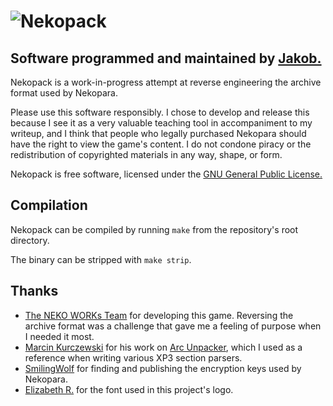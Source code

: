 ![Nekopack](https://raw.github.com/TsarFox/nekopack/master/Nekopack_Logo.png "Nekopack")
========
## Software programmed and maintained by [Jakob.](http://jakob.space/)
Nekopack is a work-in-progress attempt at reverse engineering the archive format used by Nekopara.

Please use this software responsibly. I chose to develop and release this because I see it as a very valuable teaching tool in accompaniment to my writeup, and I think that people who legally purchased Nekopara should have the right to view the game's content. I do not condone piracy or the redistribution of copyrighted materials in any way, shape, or form.

Nekopack is free software, licensed under the [GNU General Public License.](http://gnu.org/licenses/gpl.html)


Compilation
-----------
Nekopack can be compiled by running `make` from the repository's root directory.

The binary can be stripped with `make strip`.


Thanks
------
* [The NEKO WORKs Team](http://nekopara.com/main.html) for developing this game. Reversing the archive format was a challenge that gave me a feeling of purpose when I needed it most.
* [Marcin Kurczewski](https://github.com/rr-) for his work on [Arc Unpacker](https://github.com/vn-tools/arc_unpacker), which I used as a reference when writing various XP3 section parsers.
* [SmilingWolf](https://bitbucket.org/SmilingWolf/) for finding and publishing the encryption keys used by Nekopara.
* [Elizabeth R.](http://www.dafont.com/elizabeth-r.d2925) for the font used in this project's logo.

